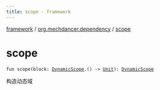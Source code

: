```yaml
---
title: scope - framework
---
```


[framework](../index.html) / [org.mechdancer.dependency](index.html) / [scope](./scope.html)

# scope

`fun scope(block: `[`DynamicScope`](-dynamic-scope/index.html)`.() -> `[`Unit`](https://kotlinlang.org/api/latest/jvm/stdlib/kotlin/-unit/index.html)`): `[`DynamicScope`](-dynamic-scope/index.html)

构造动态域

